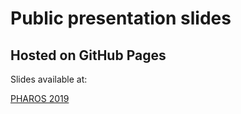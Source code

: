 # Public presentation slides

Hosted on GitHub Pages
--------

Slides available at:

[PHAROS 2019](https://alexjameswright.github.io/slides/pharos/#/)
